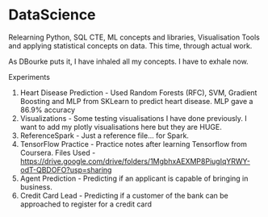 # DataScience

Relearning Python, SQL CTE, ML concepts and libraries, Visualisation Tools and applying statistical concepts on data. This time, through actual work.

As DBourke puts it, I have inhaled all my concepts. I have to exhale now.

Experiments

1) Heart Disease Prediction - Used Random Forests (RFC), SVM, Gradient Boosting and MLP from SKLearn to predict heart disease. MLP gave a 86.9% accuracy
2) Visualizations - Some testing visualisations I have done previously. I want to add my plotly visualisations here but they are HUGE.
3) ReferenceSpark - Just a reference file... for Spark.
4) TensorFlow Practice - Practice notes after learning Tensorflow from Coursera. Files Used - https://drive.google.com/drive/folders/1MgbhxAEXMP8PiugIqYRWY-odT-QBDOFO?usp=sharing
5) Agent Prediction - Predicting if an applicant is capable of bringing in business.
6) Credit Card Lead - Predicting if a customer of the bank can be approached to register for a credit card


